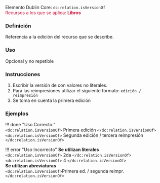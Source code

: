 Elemento Dublin Core: `dc:relation.isVersionOf`  
<span style="color:#CD113B">Recursos a los que se aplica: __Libros__ </span>

### __Definición__
Referencia a la edición del recurso que se describe.  

### __Uso__
Opcional y no repetible  

### __Instrucciones__  
1. Escribir la versión de con valores no literales.
2. Para las reimpresiones utilizar el siguiente formato: `edición / reimpresión`
3. Se toma en cuenta la primera edición

### __Ejemplos__

!!! done "Uso Correcto:"  
    `<dc:relation.isVersionOf>` Primera edición `</dc:relation.isVersionOf>`  
    `<dc:relation.isVersionOf>` Segunda edición / tercera reimpresión `</dc:relation.isVersionOf>`


!!! error "Uso Incorrecto"
    **Se utilizan literales**  
    `<dc:relation.isVersionOf>` 2da `</dc:relation.isVersionOf>`   
    `<dc:relation.isVersionOf>` 4 `</dc:relation.isVersionOf>`   
    **Se utilizan abreviaturas**  
    `<dc:relation.isVersionOf>`Primera ed. / segunda reimpr. `</dc:relation.isVersionOf>`   
